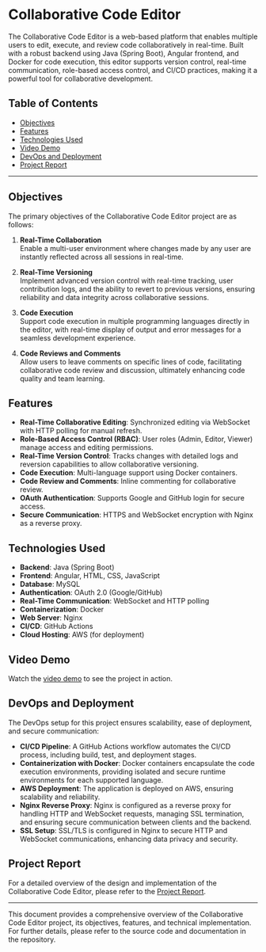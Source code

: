 # Collaborative Code Editor

The Collaborative Code Editor is a web-based platform that enables multiple users to edit, execute, and review code collaboratively in real-time. Built with a robust backend using Java (Spring Boot), Angular frontend, and Docker for code execution, this editor supports version control, real-time communication, role-based access control, and CI/CD practices, making it a powerful tool for collaborative development.

## Table of Contents
- [Objectives](#objectives)
- [Features](#features)
- [Technologies Used](#technologies-used)
- [Video Demo](#video-demo)
- [DevOps and Deployment](#devops-and-deployment)
- [Project Report](#project-report)

---

## Objectives

The primary objectives of the Collaborative Code Editor project are as follows:

1. **Real-Time Collaboration**  
   Enable a multi-user environment where changes made by any user are instantly reflected across all sessions in real-time.

2. **Real-Time Versioning**  
   Implement advanced version control with real-time tracking, user contribution logs, and the ability to revert to previous versions, ensuring reliability and data integrity across collaborative sessions.

3. **Code Execution**  
   Support code execution in multiple programming languages directly in the editor, with real-time display of output and error messages for a seamless development experience.

4. **Code Reviews and Comments**  
   Allow users to leave comments on specific lines of code, facilitating collaborative code review and discussion, ultimately enhancing code quality and team learning.

## Features

- **Real-Time Collaborative Editing**: Synchronized editing via WebSocket with HTTP polling for manual refresh.
- **Role-Based Access Control (RBAC)**: User roles (Admin, Editor, Viewer) manage access and editing permissions.
- **Real-Time Version Control**: Tracks changes with detailed logs and reversion capabilities to allow collaborative versioning.
- **Code Execution**: Multi-language support using Docker containers.
- **Code Review and Comments**: Inline commenting for collaborative review.
- **OAuth Authentication**: Supports Google and GitHub login for secure access.
- **Secure Communication**: HTTPS and WebSocket encryption with Nginx as a reverse proxy.

## Technologies Used

- **Backend**: Java (Spring Boot)
- **Frontend**: Angular, HTML, CSS, JavaScript
- **Database**: MySQL
- **Authentication**: OAuth 2.0 (Google/GitHub)
- **Real-Time Communication**: WebSocket and HTTP polling
- **Containerization**: Docker
- **Web Server**: Nginx
- **CI/CD**: GitHub Actions
- **Cloud Hosting**: AWS (for deployment)

## Video Demo

Watch the [video demo](https://youtu.be/uyPt7ksE2bQ) to see the project in action.

## DevOps and Deployment

The DevOps setup for this project ensures scalability, ease of deployment, and secure communication:

- **CI/CD Pipeline**: A GitHub Actions workflow automates the CI/CD process, including build, test, and deployment stages.
- **Containerization with Docker**: Docker containers encapsulate the code execution environments, providing isolated and secure runtime environments for each supported language.
- **AWS Deployment**: The application is deployed on AWS, ensuring scalability and reliability.
- **Nginx Reverse Proxy**: Nginx is configured as a reverse proxy for handling HTTP and WebSocket requests, managing SSL termination, and ensuring secure communication between clients and the backend.
- **SSL Setup**: SSL/TLS is configured in Nginx to secure HTTP and WebSocket communications, enhancing data privacy and security.

## Project Report

For a detailed overview of the design and implementation of the Collaborative Code Editor, please refer to the [Project Report](https://github.com/deaaAldeen45112/collaborative-code-editor/blob/main/DeyaAldeen_ProjectReport.pdf).

---

This document provides a comprehensive overview of the Collaborative Code Editor project, its objectives, features, and technical implementation. For further details, please refer to the source code and documentation in the repository.
